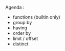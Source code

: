 Agenda :

 - functions (builtin only)
 - group by 
 - having
 - order by
 - limit / offset
 - distinct